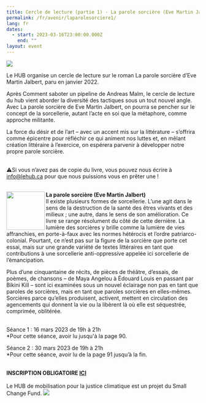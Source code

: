 ```yaml
---
title: Cercle de lecture (partie 1) - La parole sorcière (Eve Martin Jalbert)
permalink: /fr/avenir/laparolesorciere1/
lang: fr
dates:
  - start: 2023-03-16T23:00:00.000Z
    end: ""
layout: event
---
```

![](/media/copie_de_cercle_de_lecture_1000_200_px_.png)

Le HUB organise un cercle de lecture sur le roman La parole sorcière d’Eve Martin Jalbert, paru en janvier 2022.



Après Comment saboter un pipeline de Andreas Malm, le cercle de lecture du hub vient aborder la diversité des tactiques sous un tout nouvel angle. Avec La parole sorcière de Eve Martin Jalbert, on pourra se pencher sur le concept de la sorcellerie, autant l’acte en soi que la métaphore, comme approche militante. 



La force du désir et de l’art – avec un accent mis sur la littérature – s’offrira comme épicentre pour réfléchir ce qui animent nos luttes et, en mêlant création littéraire à l’exercice, on espérera parvenir à développer notre propre parole sorcière. 



\
⚠️Si vous n’avez pas de copie du livre, vous pouvez nous écrire à [info@lehub.ca](mailto:info@lehub.ca) pour que nous puissions vous en prêter une !

\
<img align="left" width="100" height="100" src="/media/couverturelaparolesorciere.png">**La parole sorcière (Eve Martin Jalbert)**
\
Il existe plusieurs formes de sorcellerie. L’une agit dans le sens de la destruction de la santé des êtres vivants et des milieux ; une autre, dans le sens de son amélioration. Ce livre se range résolument du côté de cette dernière. La lumière des sorcières y brille comme la lumière de vies affranchies, en porte-à-faux avec les normes hétérocis et l’ordre patriarco-colonial. Pourtant, ce n’est pas sur la figure de la sorcière que porte cet essai, mais sur une grande variété de textes littéraires en tant que contributions à une sorcellerie anti-oppressive appelée ici sorcellerie de l’émancipation.

Plus d’une cinquantaine de récits, de pièces de théâtre, d’essais, de poèmes, de chansons – de Maya Angelou à Édouard Louis en passant par Bikini Kill – sont ici examinées sous un nouvel éclairage non pas en tant que paroles de sorcières, mais en tant que paroles sorcières en elles-mêmes. Sorcières parce qu’elles produisent, activent, mettent en circulation des agencements qui donnent la vie ou la libèrent là où elle est séquestrée, comprimée, oblitérée. 

\
Séance 1 : 16 mars 2023 de 19h à 21h
\
*Pour cette séance, avoir lu jusqu'à la page 90.

Séance 2 : 30 mars 2023 de 19h à 21h
\
*Pour cette séance, avoir lu de la page 91 jusqu’à la fin.

\
**I﻿NSCRIPTION OBLIGATOIRE [ICI](https://us02web.zoom.us/meeting/register/tZUqd-qgqjItGt24xLBWXtMS221CqiLu1EIG)**
\
\
L﻿e HUB de mobilisation pour la justice climatique est un projet du Small Change Fund.
![](/media/sans_titre_6_.png)